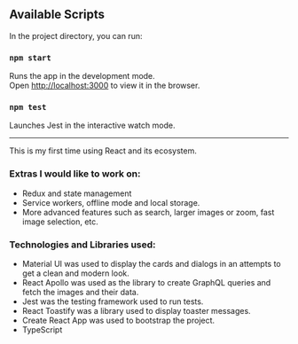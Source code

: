 ## Available Scripts

In the project directory, you can run:

### `npm start`

Runs the app in the development mode.<br />
Open [http://localhost:3000](http://localhost:3000) to view it in the browser.

### `npm test`

Launches Jest in the interactive watch mode.<br />

--------------

This is my first time using React and its ecosystem.

### Extras I would like to work on:

* Redux and state management
* Service workers, offline mode and local storage.
* More advanced features such as search, larger images or zoom, fast image selection, etc.

### Technologies and Libraries used:

* Material UI was used to display the cards and dialogs in an attempts to get a clean and modern look.
* React Apollo was used as the library to create GraphQL queries and fetch the images and their data.
* Jest was the testing framework used to run tests.
* React Toastify was a library used to display toaster messages.
* Create React App was used to bootstrap the project.
* TypeScript
